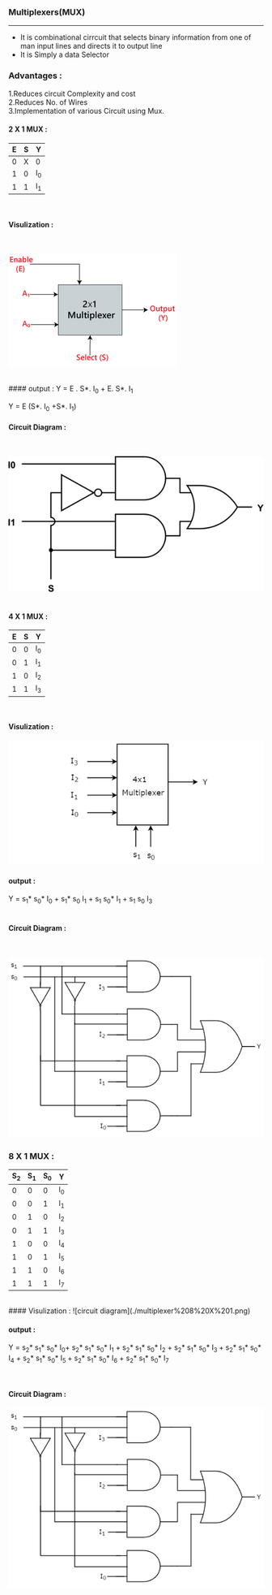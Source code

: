
### Multiplexers(MUX)  
---
* It is combinational cirrcuit that selects binary information from one of man input lines and directs it to output line<br>
* It is Simply  a data Selector <br>

### Advantages :
  1.Reduces circuit Complexity and cost <br>
  2.Reduces No. of Wires <br>
  3.Implementation of various Circuit using Mux.<br> 

#### 2 X 1 MUX :

| E  | S | Y |
|----|---|----|
|0|X| 0| 
1|0| I<sub>0</sub>| 
|1|1| I<sub>1</sub>| 

<br> 

 #### Visulization : 

 <br> 

![circuit diagram](./multiplexer.png) 

<br> 
#### output : 
Y = E . S*. I<sub>0</sub> + E. S*. I<sub>1</sub> <br>

Y = E (S*. I<sub>0</sub> +S*. I<sub>1</sub>) <br> 
#### Circuit Diagram  : 
<br> 

![circuit diagram](./circuit%20diagram%202%20X%201%20.png)  
<br> 


#### 4 X 1 MUX : 

| E  | S | Y | 
|----|---|---| 
|0|0|I<sub>0</sub>|
|0|1|I<sub>1</sub>|
|1|0|I<sub>2</sub>|
|1|1|I<sub>3</sub>| 
<br> 



#### Visulization :


![circuit diagram](./4X1multiplexer.jpg ) 

#### output :
 Y = s<sub>1</sub>* s<sub>0</sub>* I<sub>0</sub> + 
s<sub>1</sub>* s<sub>0</sub> I<sub>1</sub> + s<sub>1</sub> s<sub>0</sub>* I<sub>1</sub> + s<sub>1</sub> s<sub>0</sub> I<sub>3</sub> <br> 
<br> 

#### Circuit Diagram  : 
<br> 

![Circuit diagram](./4_1_multiplexer_circuit_diagram.jpg) 
<br> 

### 8 X 1 MUX  : 
|S<sub>2</sub> |S<sub>1</sub> |S<sub>0</sub> | Y | 
|---------|---------|---------|----| 
|0|0|0|I<sub>0</sub>| 
|0|0|1|I<sub>1</sub>|
|0|1|0|I<sub>2</sub>|
|0|1|1|I<sub>3</sub>|
|1|0|0|I<sub>4</sub>|
|1|0|1|I<sub>5</sub>|
|1|1|0|I<sub>6</sub>|
|1|1|1|I<sub>7</sub>|
<br>  
#### Visulization : 
![circuit diagram](./multiplexer%208%20X%201.png)  
<br> 

 #### output : 
 Y = s<sub>2</sub>* s<sub>1</sub>* s<sub>0</sub>* I<sub>0</sub>+ s<sub>2</sub>* s<sub>1</sub>* s<sub>0</sub>* I<sub>1</sub> + s<sub>2</sub>* s<sub>1</sub>* s<sub>0</sub>* I<sub>2</sub> + s<sub>2</sub>* s<sub>1</sub>* s<sub>0</sub>* I<sub>3 </sub> + s<sub>2</sub>* s<sub>1</sub>* s<sub>0</sub>* I<sub>4</sub> + s<sub>2</sub>* s<sub>1</sub>* s<sub>0</sub>* I<sub>5 </sub> + s<sub>2</sub>* s<sub>1</sub>* s<sub>0</sub>* I<sub>6</sub> + s<sub>2</sub>* s<sub>1</sub>* s<sub>0</sub>* I<sub>7</sub> <br> 

<br>

#### Circuit Diagram :  
![circuit diagram](./4_1_multiplexer_circuit_diagram.jpg) 





